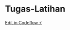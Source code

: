 # Tugas-Latihan

[Edit in Codeflow ⚡️](https://stackblitz.com/~/github.com/Adhiarief13/Tugas-Latihan)